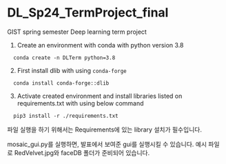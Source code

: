# DL_Sp24_TermProject_final

GIST spring semester Deep learning term project

1. Create an environment with conda with python version 3.8
``` {powershell}
  conda create -n DLTerm python=3.8
```
2. First install dlib with using `conda-forge`

``` {powershell}
  conda install conda-forge::dlib
```

3. Activate created environment and install libraries listed on requirements.txt with using below command

``` {powershell}
  pip3 install -r ./requirements.txt
```



파일 실행을 하기 위해서는 Requirements에 있는 library 설치가 필수입니다.

mosaic_gui.py를 실행하면, 발표에서 보여준 gui를 실행시킬 수 있습니다.
예시 파일로 RedVelvet.jpg와 faceDB 폴더가 준비되어 있습니다.
